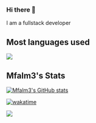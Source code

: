 ### Hi there 👋

<!--
**Mfalm3/Mfalm3** is a ✨ _special_ ✨ repository because its `README.md` (this file) appears on your GitHub profile.

Here are some ideas to get you started:

- 🔭 I’m currently working on ...
- 🌱 I’m currently learning ...
- 👯 I’m looking to collaborate on ...
- 🤔 I’m looking for help with ...
- 💬 Ask me about ...
- 📫 How to reach me: ...
- 😄 Pronouns: ...
- ⚡ Fun fact: ...
-->
I am a fullstack developer

<!--
- 🔭 I’m currently working on [Rental Management System](https://github.com/Mfalm3/Rental-Management-System)
 
- 🎓 I’m currently learning TailwindCss, Alpine and Livewire (TALL Stack)

- 🌍 Porfolio can be found [here](https://www.jkrafts.com)
-->
## Most languages used

<a href="https://github.com/anuraghazra/github-readme-stats">
 <!-- <img align="center" src="https://github-readme-stats.vercel.app/api/top-langs/?username=mfalm3&show_icons=true" /> -->
 <img align="center" src="https://github-readme-stats-murex-theta.vercel.app/api/top-langs/?username=mfalm3&show_icons=true" />
</a>

## Mfalm3's Stats
<!-- [![Mfalm3's GitHub stats](https://github-readme-stats.vercel.app/api?username=mfalm3&show_icons=true)](https://github.com/anuraghazra/github-readme-stats) -->
[![Mfalm3's GitHub stats](https://github-readme-stats-murex-theta.vercel.app/api?username=mfalm3&show_icons=true)](https://github.com/anuraghazra/github-readme-stats)

[![wakatime](https://wakatime.com/badge/user/e317a32d-8f86-48e6-93bf-1b937c842551.svg)](https://wakatime.com/@e317a32d-8f86-48e6-93bf-1b937c842551)

![](https://komarev.com/ghpvc/?username=mfalm3&label=Views&style=flat)
